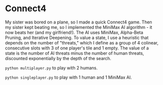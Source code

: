 # Connect4
My sister was bored on a plane, so I made a quick Connect4 game. Then my sister kept beating me, so I implemented the MiniMax AI algorithm - it now beats her (and my girlfriend!). The AI uses MiniMax, Alpha-Beta Pruning, and Iterative Deepening. To value a state, I use a heuristic that depends on the number of "threats," which I define as a group of 4 colinear, consecutive slots with 3 of one player's tile and 1 empty. The value of a state is the number of AI threats minus the number of human threats, discounted exponentially by the depth of the search.

`python multiplayer.py` to play with 2 humans.

`python singleplayer.py` to play with 1 human and 1 MiniMax AI.
